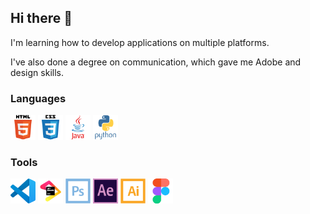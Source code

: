 ## Hi there 👋

I'm learning how to develop applications on multiple platforms.

I've also done a degree on communication, which gave me Adobe and design skills.

### Languages


<img src="https://raw.githubusercontent.com/devicons/devicon/master/icons/html5/html5-original-wordmark.svg" alt="HTML" height="40"/> <img src="https://raw.githubusercontent.com/devicons/devicon/master/icons/css3/css3-original-wordmark.svg" alt="VSCode" height="40"/> <img src="https://raw.githubusercontent.com/devicons/devicon/master/icons/java/java-original-wordmark.svg" alt="Java" width="40"/> <img src="https://raw.githubusercontent.com/devicons/devicon/master/icons/python/python-original-wordmark.svg" alt="VSCode" width="40"/>

### Tools

<img src="https://raw.githubusercontent.com/devicons/devicon/1119b9f84c0290e0f0b38982099a2bd027a48bf1/icons/vscode/vscode-original.svg" alt="VSCode" width="40"/> <img src="https://raw.githubusercontent.com/devicons/devicon/master/icons/jetbrains/jetbrains-original.svg" alt="jetbrains" width="40"/> <img src="https://raw.githubusercontent.com/devicons/devicon/1119b9f84c0290e0f0b38982099a2bd027a48bf1/icons/photoshop/photoshop-line.svg" alt="Photoshop" width="40"/> <img src="https://raw.githubusercontent.com/devicons/devicon/master/icons/aftereffects/aftereffects-original.svg" alt="aftereffects" width="40"/> <img src="https://raw.githubusercontent.com/devicons/devicon/master/icons/illustrator/illustrator-line.svg" alt="illustrator" width="40"/> <img src="https://raw.githubusercontent.com/devicons/devicon/master/icons/figma/figma-original.svg" alt="figma" width="40"/>



